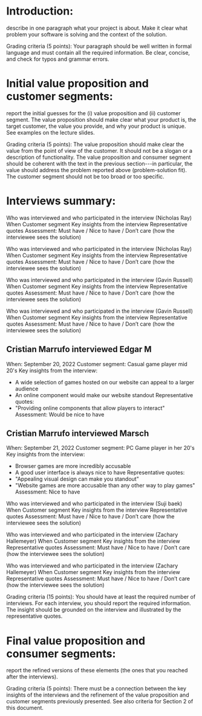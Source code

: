 # Introduction:
describe in one paragraph what your project is about. Make it clear what problem your software is solving and the context of the solution.

Grading criteria (5 points): Your paragraph should be well written in formal language and must contain all the required information. Be clear, concise, and check for typos and grammar errors.

# Initial value proposition and customer segments:
report the initial guesses for the (i) value proposition and (ii) customer segment. The value proposition should make clear what your product is, the target customer, the value you provide, and why your product is unique. See examples on the lecture slides.

Grading criteria (5 points): The value proposition should make clear the value from the point of view of the customer. It should not be a slogan or a description of functionality. The value proposition and consumer segment should be coherent with the text in the previous section---in particular, the value should address the problem reported above (problem-solution fit). The customer segment should not be too broad or too specific.

# Interviews summary:

Who was interviewed and who participated in the interview (Nicholas Ray)
When
Customer segment
Key insights from the interview
Representative quotes
Assessment: Must have / Nice to have / Don’t care (how the interviewee sees the solution)

Who was interviewed and who participated in the interview (Nicholas Ray)
When
Customer segment
Key insights from the interview
Representative quotes
Assessment: Must have / Nice to have / Don’t care (how the interviewee sees the solution)

Who was interviewed and who participated in the interview (Gavin Russell)
When
Customer segment
Key insights from the interview
Representative quotes
Assessment: Must have / Nice to have / Don’t care (how the interviewee sees the solution)

Who was interviewed and who participated in the interview (Gavin Russell)
When
Customer segment
Key insights from the interview
Representative quotes
Assessment: Must have / Nice to have / Don’t care (how the interviewee sees the solution)

## Cristian Marrufo interviewed Edgar M
When: September 20, 2022
Customer segment: Casual game player mid 20's
Key insights from the interview:
- A wide selection of games hosted on our website can appeal to a larger audience
- An online component would make our website standout
Representative quotes:
- "Providing online components that allow players to interact"
Assessment: Would be nice to have

## Cristian Marrufo interviewed Marsch
When: September 21, 2022
Customer segment: PC Game player in her 20's
Key insights from the interview:
- Browser games are more incredibly accusable
- A good user interface is always nice to have
Representative quotes:
- "Appealing visual design can make you standout"
- "Website games are more accusable than any other way to play games"
Assessment: Nice to have

Who was interviewed and who participated in the interview (Suji baek)
When
Customer segment
Key insights from the interview
Representative quotes
Assessment: Must have / Nice to have / Don’t care (how the interviewee sees the solution)

Who was interviewed and who participated in the interview (Zachary Hallemeyer)
When
Customer segment
Key insights from the interview
Representative quotes
Assessment: Must have / Nice to have / Don’t care (how the interviewee sees the solution)

Who was interviewed and who participated in the interview (Zachary Hallemeyer)
When
Customer segment
Key insights from the interview
Representative quotes
Assessment: Must have / Nice to have / Don’t care (how the interviewee sees the solution)

Grading criteria (15 points): You should have at least the required number of interviews. For each interview, you should report the required information. The insight should be grounded on the interview and illustrated by the representative quotes.

# Final value proposition and consumer segments:
report the refined versions of these elements (the ones that you reached after the interviews).

Grading criteria (5 points): There must be a connection between the key insights of the interviews and the refinement of the value proposition and customer segments previously presented. See also criteria for Section 2 of this document.
